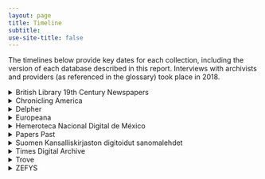 ```yaml
---
layout: page
title: Timeline
subtitle:
use-site-title: false
---
```


The timelines below provide key dates for each collection, including the version of each database described in this report. Interviews with archivists and providers (as referenced in the glossary) took place in 2018.


<details>
<summary>British Library 19th Century Newspapers</summary>
  
| 1940-2010  | Microfilming of the collection  |  
| 2001  | British Library begins developing a prototype system for newspaper digitisation  |  
| 2001  | 20,000 pages processed in the first two months  |  
| 2004  | Founding of British Library 19th Century Newspapers  |  
| 2004-2007  | First digitisation phase (British Library 19th Century Newspapers Part I)  |  
| 2008-2009  | Second digitisation phase (British Library 19th Century Newspapers Part II)  |  
| Sept. 2013  | Version described in the report  |  
| 2018-present  | Metadata separated into three XML files instead of one  |  
| Dec. 2018  | Version described in the report  |  
</details>

<details>
<summary>Chronicling America</summary> 

| 1982-2011  | United States Newspaper Program preservation programme  |  
| 2005  | Digitisation begins  |  
| 2005-2007  | First digitisation funding  |  
| 2007  | Founding of Chronicling America  |  
| 2011  | United States Newspaper Program ceases operations  |  
| 2011-2013  | Many technical metadata fields reclassified as 'recommended'  |  
| Jul. 2016  | Expands date range from 1836-1922 to 1690-1963  |  
| Sept. 2017  | Version described in the report  |  
</details>

<details>
<summary>Delpher</summary>  
  
| 1970-present  | Koninklijke Bibliotheek microfilming preservation  |  
| 1999  | Digitisation begins  |  
| 2007  | Digital Daily Newspapers/Dutch Digital Databank (DDD) digitisation begins  |  
| 2013  | Founding of Delpher  |  
| Nov. 2018  | Version described in the report  |  
</details>

<details>
<summary>Europeana</summary>  
  
| 2012  | Founding of Europeana  |  
| 2016  | TEL service closed  |  
| Sept. 2018  | Version described in the report  |  
</details>

<details>
<summary>Hemeroteca Nacional Digital de México</summary>  
  
| 1960  | Creation of the National Newspaper Library's microfilm collection  |  
| 2000  | Planning for HNDM begins  |  
| 2002  | Digitisation begins  |  
| 2002  | First HNDM interface launched  |  
| 2005  | Founding of Hemeroteca Nacional Digital de México  |  
| 2015  | Most recent HNDM interface redesign  |  
| Oct. 2018  | Version described in the report  |  
</details>

<details>
<summary>Papers Past</summary>   
  
| 1983-present  | Newspaper microfilming  |  
| 2000  | Beginning of Papers Past  |  
| 2000  | Digitisation begins  |  
| 2001  | Website launched  |  
| 2005  | National Library of New Zealand pilot project using OCR to generate full text and make newspapers searchable  |  
| 2007  | Papers Past website relaunched  |  
| Apr. 2018  | Version described in the report  |  
</details>

<details>
<summary>Suomen Kansalliskirjaston digitoidut sanomalehdet</summary>
  
| 1951-present  | Suomen Kansalliskirjaston digitoidut sanomalehdet microfilming preservation  |  
| 1990  | Helsinki University Library Center for Microfilming and Conservation established  |  
| 1997-present  | All Finnish newspapers microfilmed at the National Centre for Preservation and Digitisation  |  
| 1998  | Formation of the Nordic digitisation project TIDEN  |  
| 2001  | Founding of Suomen Kansalliskirjaston digitoidut sanomalehdet  |  
| 2001  | Digitisation begins  |  
| 2001  | First digitised newspaper collection launched  |  
| 2006  | Automated encoding of word coordinates and grayscale scanning implemented   |  
| Oct. 2018  | Version described in the report  |  
</details>

<details>
<summary>Times Digital Archive</summary>
  
| 2002-2003  | Initial 1785-1985 material digitised  |  
| 2002  | First content release (1936-46)  |  
| 2003  | Second content release (1880-1985)  |  
| 2003  | Final content release (1785-1879)  |  
| 2007  | Gale acquired by Cengage  |  
| Apr. 2018  | Version described in the report  |  
</details>

<details>
<summary>Trove</summary>
  
| 1992  | ANPlan established  |  
| 2001  | National Library in Canberra takes on the role of coordinating ANPlan |  
| 2007  | Digitisation begins  |  
| 2008  | Founding of Trove  |  
| Jul. 2008  | Australian Newspapers Beta service launched  |  
| Aug. 2008  | Crowdsourced text correction incorporated  |  
| 2009  | Australian Newspapers service incorporated into Trove  |  
| Feb. 2018  | Version described in the report  |  
</details>

<details>
<summary>ZEFYS</summary>
  
| 1993  | Newspaper department established at the Berlin State Library |  
| 1999  | Berlin State Library installs a reprographic company in the newspaper department  |  
| 2009  | Digitised newspaper portal launched  |  
| Dec. 2019  | Version described in the report  |  
</details>
